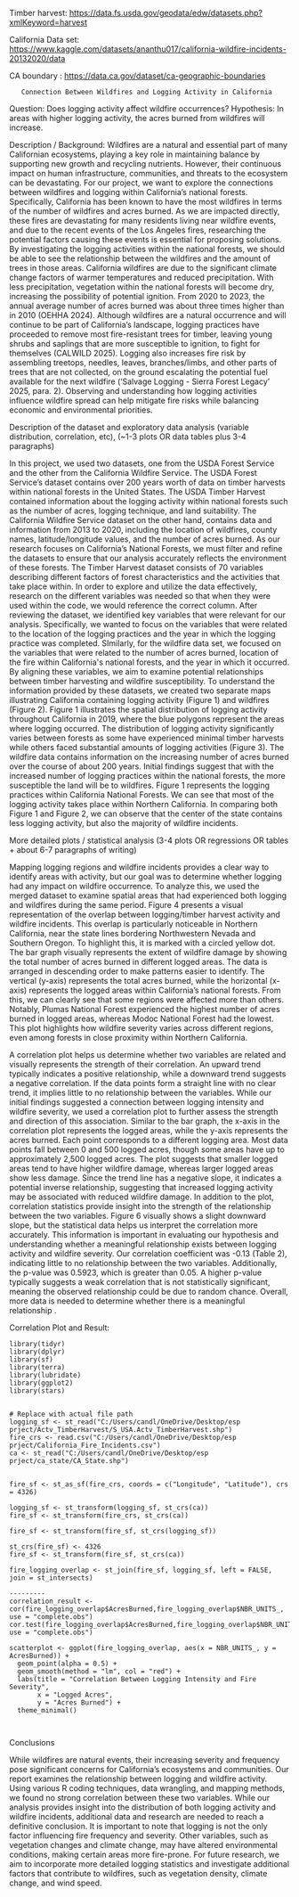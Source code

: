 Timber harvest: https://data.fs.usda.gov/geodata/edw/datasets.php?xmlKeyword=harvest

California Data set: https://www.kaggle.com/datasets/ananthu017/california-wildfire-incidents-20132020/data

CA boundary : https://data.ca.gov/dataset/ca-geographic-boundaries 
       
       
       
       Connection Between Wildfires and Logging Activity in California
Question: Does logging activity affect wildfire occurrences? 
Hypothesis: In areas with higher logging activity, the acres burned from wildfires will increase.

Description / Background:
   Wildfires are a natural and essential part of many Californian ecosystems, playing a key role in maintaining balance by supporting new growth and recycling nutrients. However, their continuous impact on human infrastructure, communities, and threats to the ecosystem can be devastating. For our project, we want to explore the connections between wildfires and logging within California’s national forests. 
Specifically, California has been known to have the most wildfires in terms of the number of wildfires and acres burned. As we are impacted directly, these fires are devastating for many residents living near wildfire events, and due to the recent events of the Los Angeles fires, researching the potential factors causing these events is essential for proposing solutions. By investigating the logging activities within the national forests, we should be able to see the relationship between the wildfires and the amount of trees in those areas. 
California wildfires are due to the significant climate change factors of warmer temperatures and reduced precipitation. With less precipitation, vegetation within the national forests will become dry, increasing the possibility of potential ignition. From 2020 to 2023, the annual average number of acres burned was about three times higher than in 2010 (OEHHA 2024). Although wildfires are a natural occurrence and will continue to be part of California’s landscape, logging practices have proceeded to remove most fire-resistant trees for timber, leaving young shrubs and saplings that are more susceptible to ignition, to fight for themselves (CALWILD 2025). Logging also increases fire risk by assembling treetops, needles, leaves, branches/limbs, and other parts of trees that are not collected, on the ground escalating the potential fuel available for the next wildfire (‘Salvage Logging - Sierra Forest Legacy’ 2025, para. 2). Observing and understanding how logging activities influence wildfire spread can help mitigate fire risks while balancing economic and environmental priorities.










Description of the dataset and exploratory data analysis (variable distribution, correlation, etc), (~1-3 plots OR data tables plus 3-4 paragraphs)

In this project, we used two datasets, one from the USDA Forest Service and the other from the California Wildfire Service. The USDA Forest Service’s dataset contains over 200 years worth of data on timber harvests within national forests in the United States.  The USDA Timber Harvest contained information about the logging activity within national forests such as the number of acres, logging technique, and land suitability. The California Wildfire Service dataset on the other hand, contains data and information from 2013 to 2020, including the location of wildfires, county names, latitude/longitude values, and the number of acres burned. As our research focuses on California’s National Forests, we must filter and refine the datasets to ensure that our analysis accurately reflects the environment of these forests.
The Timber Harvest dataset consists of 70 variables describing different factors of forest characteristics and the activities that take place within.  In order to explore and utilize the data effectively, research on the different variables was needed so that when they were used within the code, we would reference the correct column. After reviewing the dataset, we identified key variables that were relevant for our analysis. Specifically, we wanted to focus on the variables that were related to the location of the logging practices and the year in which the logging practice was completed. SImilarly, for the wildfire data set, we focused on the variables that were related to the number of acres burned, location of the fire within California's national forests, and the year in which it occurred. By aligning these variables, we aim to examine potential relationships between timber harvesting and wildfire susceptibility.
To understand the information provided by these datasets, we created two separate maps illustrating California containing logging activity (Figure 1) and wildfires (Figure 2). Figure 1 illustrates the spatial distribution of logging activity throughout California in 2019, where the blue polygons represent the areas where logging occurred. The distribution of logging activity significantly varies between forests as some have experienced minimal timber harvests while others faced substantial amounts of logging activities (Figure 3). The wildfire data contains information on the increasing number of acres burned over the course of about 200 years. Initial findings suggest that with the increased number of logging practices within the national forests, the more susceptible the land will be to wildfires.
    Figure 1 represents the logging practices within California National Forests. We can see that most of the logging activity takes place within Northern California. In comparing both Figure 1 and Figure 2, we can observe that the center of the state contains less logging activity, but also the majority of wildfire incidents. 







More detailed plots / statistical analysis (3-4 plots OR regressions OR tables + about 6-7 paragraphs of writing) 

Mapping logging regions and wildfire incidents provides a clear way to identify areas with activity, but our goal was to determine whether logging had any impact on wildfire occurrence. To analyze this, we used the merged dataset to examine spatial areas that had experienced both logging and wildfires during the same period. Figure 4 presents a visual representation of the overlap between logging/timber harvest activity and wildfire incidents. This overlap is particularly noticeable in Northern California, near the state lines bordering Northwestern Nevada and Southern Oregon. To highlight this, it is marked with a circled yellow dot.
The bar graph visually represents the extent of wildfire damage by showing the total number of acres burned in different logged areas. The data is arranged in descending order to make patterns easier to identify. The vertical (y-axis) represents the total acres burned, while the horizontal (x-axis) represents the logged areas within California’s national forests. From this, we can clearly see that some regions were affected more than others. Notably, Plumas National Forest experienced the highest number of acres burned in logged areas, whereas Modoc National Forest had the lowest. This plot highlights how wildfire severity varies across different regions, even among forests in close proximity within Northern California.


A correlation plot helps us determine whether two variables are related and visually represents the strength of their correlation. An upward trend typically indicates a positive relationship, while a downward trend suggests a negative correlation. If the data points form a straight line with no clear trend, it implies little to no relationship between the variables. While our initial findings suggested a connection between logging intensity and wildfire severity, we used a correlation plot to further assess the strength and direction of this association.
Similar to the bar graph, the x-axis in the correlation plot represents the logged areas, while the y-axis represents the acres burned. Each point corresponds to a different logging area. Most data points fall between 0 and 500 logged acres, though some areas have up to approximately 2,500 logged acres. The plot suggests that smaller logged areas tend to have higher wildfire damage, whereas larger logged areas show less damage. Since the trend line has a negative slope, it indicates a potential inverse relationship, suggesting that increased logging activity may be associated with reduced wildfire damage.
In addition to the plot, correlation statistics provide insight into the strength of the relationship between the two variables. Figure 6 visually shows a slight downward slope, but the statistical data helps us interpret the correlation more accurately. This information is important in evaluating our hypothesis and understanding whether a meaningful relationship exists between logging activity and wildfire severity.
Our correlation coefficient was -0.13 (Table 2), indicating little to no relationship between the two variables. Additionally, the p-value was 0.5923, which is greater than 0.05. A higher p-value typically suggests a weak correlation that is not statistically significant, meaning the observed relationship could be due to random chance. Overall, more data is needed to determine whether there is a meaningful relationship .

Correlation Plot and Result: 
```{r}
library(tidyr)
library(dplyr)
library(sf)
library(terra)
library(lubridate)
library(ggplot2)
library(stars)


# Replace with actual file path
logging_sf <- st_read("C:/Users/candl/OneDrive/Desktop/esp prject/Actv_TimberHarvest/S_USA.Actv_TimberHarvest.shp")  
fire_crs <- read.csv("C:/Users/candl/OneDrive/Desktop/esp prject/California_Fire_Incidents.csv")
ca <- st_read("C:/Users/candl/OneDrive/Desktop/esp prject/ca_state/CA_State.shp")


fire_sf <- st_as_sf(fire_crs, coords = c("Longitude", "Latitude"), crs = 4326)

logging_sf <- st_transform(logging_sf, st_crs(ca))
fire_sf <- st_transform(fire_crs, st_crs(ca))

fire_sf <- st_transform(fire_sf, st_crs(logging_sf))

st_crs(fire_sf) <- 4326
fire_sf <- st_transform(fire_sf, st_crs(ca))

fire_logging_overlap <- st_join(fire_sf, logging_sf, left = FALSE, join = st_intersects)

--------- 
correlation_result <- cor(fire_logging_overlap$AcresBurned,fire_logging_overlap$NBR_UNITS_, use = "complete.obs")
cor.test(fire_logging_overlap$AcresBurned,fire_logging_overlap$NBR_UNITS_, use = "complete.obs")

scatterplot <- ggplot(fire_logging_overlap, aes(x = NBR_UNITS_, y = AcresBurned)) +
  geom_point(alpha = 0.5) + 
  geom_smooth(method = "lm", col = "red") +
  labs(title = "Correlation Between Logging Intensity and Fire Severity",
       x = "Logged Acres",
       y = "Acres Burned") +
  theme_minimal()



```





Conclusions

While wildfires are natural events, their increasing severity and frequency pose significant concerns for California’s ecosystems and communities. Our report examines the relationship between logging and wildfire activity. Using various R coding techniques, data wrangling, and mapping methods, we found no strong correlation between these two variables. While our analysis provides insight into the distribution of both logging activity and wildfire incidents, additional data and research are needed to reach a definitive conclusion.
It is important to note that logging is not the only factor influencing fire frequency and severity. Other variables, such as vegetation changes and climate change, may have altered environmental conditions, making certain areas more fire-prone. For future research, we aim to incorporate more detailed logging statistics and investigate additional factors that contribute to wildfires, such as vegetation density, climate change, and wind speed.


